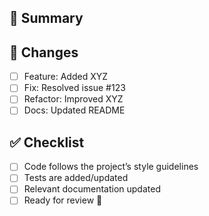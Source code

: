 ## 📌 Summary
<!-- Briefly explain what this PR does -->
<!-- Use closing keywords to link the issue you worked on. -->

## 🔄 Changes
- [ ] Feature: Added XYZ
- [ ] Fix: Resolved issue #123
- [ ] Refactor: Improved XYZ
- [ ] Docs: Updated README

## ✅ Checklist
- [ ] Code follows the project’s style guidelines
- [ ] Tests are added/updated
- [ ] Relevant documentation updated
- [ ] Ready for review 🚀
